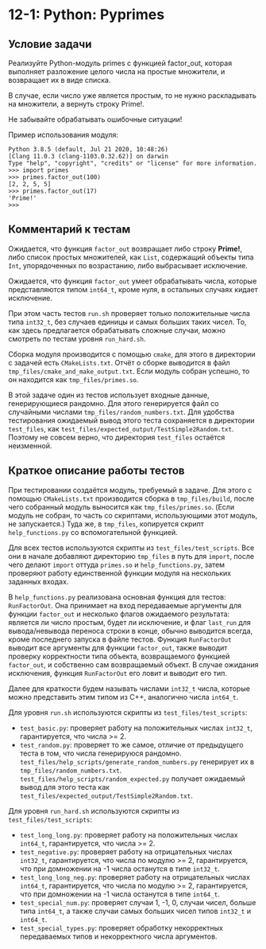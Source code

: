 # 12-1: Python: Pyprimes

## Условие задачи

Реализуйте Python-модуль primes с функцией factor\_out, которая выполняет разложение целого числа на
простые множители, и возвращает их в виде списка.

В случае, если число уже является простым, то не нужно раскладывать на множители,
а вернуть строку Prime!.

Не забывайте обрабатывать ошибочные ситуации!

Пример использования модуля:

```
Python 3.8.5 (default, Jul 21 2020, 10:48:26)
[Clang 11.0.3 (clang-1103.0.32.62)] on darwin
Type "help", "copyright", "credits" or "license" for more information.
>>> import primes
>>> primes.factor_out(100)
[2, 2, 5, 5]
>>> primes.factor_out(17)
'Prime!'
>>>
```

## Комментарий к тестам

Ожидается, что функция `factor_out` возвращает либо строку **Prime!**,
либо список простых множителей, как `List`, содержащий объекты типа `Int`,
упорядоченных по возрастанию, либо выбрасывает исключение.

Ожидается, что функция `factor_out` умеет обрабатывать числа,
которые представляются типом `int64_t`, кроме нуля,
в остальных случаях кидает исключение.

При этом часть тестов `run.sh` проверяет только положительные числа типа `int32_t`,
без случаев единицы и самых больших таких чисел.
То, как здесь предлагается обрабатывать сложные случаи,
можно смотреть по тестам уровня `run_hard.sh`.

Сборка модуля производится с помощью `cmake`,
для этого в директории с задачей есть `CMakeLists.txt`.
Отчёт о сборке выводится в файл `tmp_files/cmake_and_make_output.txt`.
Если модуль собран успешно, то он находится как `tmp_files/primes.so`.

В этой задаче один из тестов использует входные данные, генерирующиеся рандомно.
Для этого генерируется файл со случайными числами `tmp_files/random_numbers.txt`.
Для удобства тестирования ожидаемый вывод этого теста сохраняется в директории `test_files`,
как `test_files/expected_output/TestSimple2Random.txt`.
Поэтому не совсем верно, что директория `test_files` остаётся неизменной.

## Краткое описание работы тестов

При тестировании создаётся модуль, требуемый в задаче.
Для этого с помощью `CMakeLists.txt` производится сборка в `tmp_files/build`,
после чего собранный модуль выносится как `tmp_files/primes.so`.
(Если модуль не собран, то часть со скриптами, использующими этот модуль, не запускается.)
Туда же, в `tmp_files`, копируется скрипт `help_functions.py` со вспомогательной функцией.

Для всех тестов используются скрипты из `test_files/test_scripts`.
Все они в начале добавляют директорию `tmp_files` в путь для `import`,
после чего делают `import` оттуда `primes.so` и `help_functions.py`,
затем проверяют работу единственной функции модуля на нескольких заданных входах.

В `help_functions.py` реализована основная функция для тестов: `RunFactorOut`.
Она принимает на вход передаваемые аргументы для функции `factor_out`
и несколько флагов ожидаемого результата: является ли число простым,
будет ли исключение, и флаг `last_run` для вывода/невывода переноса строки в конце,
обычно выводится всегда, кроме последнего запуска в файле тестов.
Функция `RunFactorOut` выводит все аргументы для функции `factor_out`,
также выводит проверку корректности типа объекта, возвращаемого функцией `factor_out`,
и собственно сам возвращаемый объект.
В случае ожидания исключения, функция `RunFactorOut` его ловит и выводит его тип.

Далее для краткости будем называть числами `int32_t` числа, которые можно представить
этим типом из C++, аналогично числа `int64_t`.

Для уровня `run.sh` используются скрипты из `test_files/test_scripts`:
- `test_basic.py`: проверяет работу на положительных числах `int32_t`,
гарантируется, что числа >= 2.
- `test_random.py`: проверяет то же самое, отличие от предыдущего теста в том,
что числа генерируюся рандомно.
`test_files/help_scripts/generate_random_numbers.py` генерирует их в `tmp_files/random_numbers.txt`.
`test_files/help_scripts/random_expected.py` получает ожидаемый вывод для этого теста
как `test_files/expected_output/TestSimple2Random.txt`.

Для уровня `run_hard.sh` используются скрипты из `test_files/test_scripts`:
- `test_long_long.py`: проверяет работу на положительных числах `int64_t`,
гарантируется, что числа >= 2.
- `test_negative.py`: проверяет работу на отрицательных числах `int32_t`,
гарантируется, что числа по модулю >= 2,
гарантируется, что при домножении на -1 числа останутся в типе `int32_t`.
- `test_long_long_neg.py`: проверяет работу на отрицательных числах `int64_t`,
гарантируется, что числа по модулю >= 2,
гарантируется, что при домножении на -1 числа останутся в типе `int64_t`.
- `test_special_num.py`: проверяет случаи 1, -1, 0,
случаи чисел, больше типа `int64_t`,
а также случаи самых больших чисел типов `int32_t` и `int64_t`.
- `test_special_types.py`: проверяет обработку некорректных передаваемых типов
и некорректного числа аргументов.
